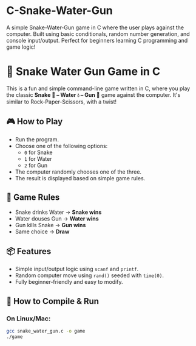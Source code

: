 # C-Snake-Water-Gun
A simple Snake-Water-Gun game in C where the user plays against the computer. Built using basic conditionals, random number generation, and console input/output. Perfect for beginners learning C programming and game logic!

# 🐍 Snake Water Gun Game in C

This is a fun and simple command-line game written in C, where you play the classic **Snake 🐍 – Water 💧 – Gun 🔫** game against the computer. It's similar to Rock-Paper-Scissors, with a twist!

## 🎮 How to Play

- Run the program.
- Choose one of the following options:
  - `0` for Snake
  - `1` for Water
  - `2` for Gun
- The computer randomly chooses one of the three.
- The result is displayed based on simple game rules.

## 🧠 Game Rules

- Snake drinks Water → **Snake wins**
- Water douses Gun → **Water wins**
- Gun kills Snake → **Gun wins**
- Same choice → **Draw**

## 📦 Features

- Simple input/output logic using `scanf` and `printf`.
- Random computer move using `rand()` seeded with `time(0)`.
- Fully beginner-friendly and easy to modify.

## 🔧 How to Compile & Run

### On Linux/Mac:
```bash
gcc snake_water_gun.c -o game
./game
